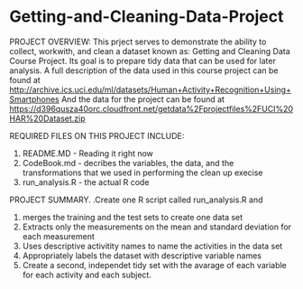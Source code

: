 # Getting-and-Cleaning-Data-Project
PROJECT OVERVIEW:
This prject serves to demonstrate the ability to collect, workwith, and clean a dataset known as: Getting and Cleaning Data Course Project. Its goal is to prepare tidy data that can be used for later analysis. A full description of the data used in this course project can be found at http://archive.ics.uci.edu/ml/datasets/Human+Activity+Recognition+Using+Smartphones 
And the data for the project can be found at
https://d396qusza40orc.cloudfront.net/getdata%2Fprojectfiles%2FUCI%20HAR%20Dataset.zip

REQUIRED FILES ON THIS PROJECT INCLUDE:
1. README.MD - Reading it right now
2. CodeBook.md - decribes the variables, the data, and the transformations that we used in performing the clean up execise
3. run_analysis.R - the actual R code

PROJECT SUMMARY.
 .Create one R script called run_analysis.R and 
1. merges the training and the test sets to create one data set
2. Extracts only the measurements on the mean and standard deviation for each measurement
3. Uses descriptive activitity names to name the activities in the data set
4. Appropriately labels the dataset with descriptive variable names
5. Create a second, independet tidy set with the avarage of each variable for each activity and each subject.
